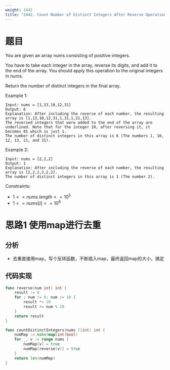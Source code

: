 ```yaml
---
weight: 2442
title: "2442. Count Number of Distinct Integers After Reverse Operations"
---
```


# 题目

You are given an array nums consisting of positive integers.

You have to take each integer in the array, reverse its digits, and add it to the end of the array. You should apply this operation to the original integers in nums.

Return the number of distinct integers in the final array.

Example 1:

```
Input: nums = [1,13,10,12,31]
Output: 6
Explanation: After including the reverse of each number, the resulting array is [1,13,10,12,31,1,31,1,21,13].
The reversed integers that were added to the end of the array are underlined. Note that for the integer 10, after reversing it, it becomes 01 which is just 1.
The number of distinct integers in this array is 6 (The numbers 1, 10, 12, 13, 21, and 31).
```

Example 2:

```
Input: nums = [2,2,2]
Output: 1
Explanation: After including the reverse of each number, the resulting array is [2,2,2,2,2,2].
The number of distinct integers in this array is 1 (The number 2).
```

Constraints:

- $1 <= nums.length <= 10^5$
- $1 <= nums[i] <= 10^6$

# 思路1 使用map进行去重

## 分析

- 去重直接用map，写个反转函数，不断插入map，最终返回map的大小，搞定

## 代码实现

```go
func reverse(num int) int {
	result := 0
	for ; num != 0; num /= 10 {
		result *= 10
		result += num % 10
	}
	return result
}

func countDistinctIntegers(nums []int) int {
	numMap := make(map[int]bool)
	for _, v := range nums {
		numMap[v] = true
		numMap[reverse(v)] = true
	}
	return len(numMap)
}
```
